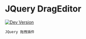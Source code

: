 JQuery DragEditor
========

[![Dev Version](https://img.shields.io/badge/dev-0.1-green.svg)](https://github.com/kisChang/jQuery.drageditor/releases)


```
JQuery 拖拽插件
```